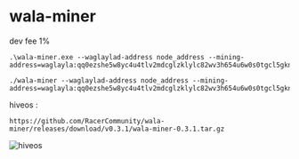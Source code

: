 # wala-miner

dev fee 1%

```
.\wala-miner.exe --waglaylad-address node_address --mining-address=waglayla:qq0ezshe5w8yc4u4tlv2mdcglzklylc82wv3h654u6w0s0tgcl5gkn4r0yk4k 
```

```
./wala-miner --waglaylad-address node_address --mining-address=waglayla:qq0ezshe5w8yc4u4tlv2mdcglzklylc82wv3h654u6w0s0tgcl5gkn4r0yk4k 
```
hiveos :

```
https://github.com/RacerCommunity/wala-miner/releases/download/v0.3.1/wala-miner-0.3.1.tar.gz
```

![hiveos](https://github.com/user-attachments/assets/aa1f9d6c-6b11-407a-816d-884a2931d513)
